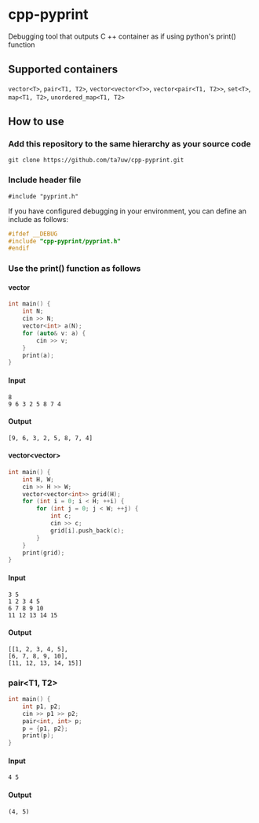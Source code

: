 # cpp-pyprint
Debugging tool that outputs C ++ container as if using python's print() function

## Supported containers

`vector<T>`, `pair<T1, T2>`, `vector<vector<T>>`, `vector<pair<T1, T2>>`,
`set<T>`, `map<T1, T2>`, `unordered_map<T1, T2>`

## How to use

### Add this repository to the same hierarchy as your source code  
    git clone https://github.com/ta7uw/cpp-pyprint.git  

### Include header file  
    #include "pyprint.h"
   
If you have configured debugging in your environment, you can define an include as follows:

```cpp
#ifdef __DEBUG
#include "cpp-pyprint/pyprint.h"
#endif
```


### Use the print() function as follows

#### vector<T>
```cpp
int main() {
    int N;
    cin >> N;
    vector<int> a(N);
    for (auto& v: a) {
        cin >> v;
    }
    print(a);
}
```
#### Input

```
8
9 6 3 2 5 8 7 4
```

#### Output
```
[9, 6, 3, 2, 5, 8, 7, 4]
```
#### vector<vector<T>>

```cpp
int main() {
    int H, W;
    cin >> H >> W;
    vector<vector<int>> grid(H);
    for (int i = 0; i < H; ++i) {
        for (int j = 0; j < W; ++j) {
            int c;
            cin >> c;
            grid[i].push_back(c);
        }
    }
    print(grid);
}


```

#### Input

```
3 5
1 2 3 4 5
6 7 8 9 10
11 12 13 14 15
```

#### Output

```
[[1, 2, 3, 4, 5],
[6, 7, 8, 9, 10],
[11, 12, 13, 14, 15]]
```

### pair<T1, T2>

```cpp
int main() {
    int p1, p2;
    cin >> p1 >> p2;
    pair<int, int> p;
    p = {p1, p2};
    print(p);
}
```

#### Input

```
4 5
```

#### Output

```
(4, 5)
```
